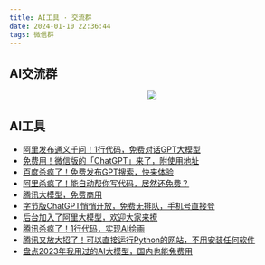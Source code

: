 ```yaml
---
title: AI工具 · 交流群
date: 2024-01-10 22:36:44
tags: 微信群
---
```



## AI交流群


<!-- more -->
<p align="center" id='免费技术群'>
    <img src="https://python-office-1300615378.cos.ap-chongqing.myqcloud.com/group/free-group.jpg"/>
    </a>   
</p>





## AI工具

- [阿里发布通义千问！1行代码，免费对话GPT大模型](https://mp.weixin.qq.com/s/SywyVnDii5tyn5o9TfdsQQ)
- [免费用！微信版的「ChatGPT」来了，附使用地址](https://mp.weixin.qq.com/s/d2rP_vxCiwEE9MvMCglJAQ)
- [百度杀疯了！免费发布GPT搜索，快来体验](https://mp.weixin.qq.com/s/7LkU6b8DRkKYZ-kgMHGrWQ)
- [阿里杀疯了！能自动帮你写代码，居然还免费？](https://mp.weixin.qq.com/s/3amOboZrbEV9vAxp6dyqnw)
- [腾讯大模型，免费商用](https://mp.weixin.qq.com/s/QmGmjHIAsWnwMFBwWdBsyQ)
- [字节版ChatGPT悄悄开放，免费无排队，手机号直接登](https://mp.weixin.qq.com/s/clawKbN4N-DDWRzAt7-4LA)
- [后台加入了阿里大模型，欢迎大家来撩](https://mp.weixin.qq.com/s/dzzZ6iG0ooE2mQUC4YEj6w)
- [腾讯杀疯了！1行代码，实现AI绘画](https://mp.weixin.qq.com/s/-rx03ewvRieaFTDwbAmzOw)
- [腾讯又放大招了！可以直接运行Python的网站，不用安装任何软件](https://mp.weixin.qq.com/s/B1iJovxve15WfTzI_Gj5gg)
- [盘点2023年我用过的AI大模型，国内也能免费用](https://mp.weixin.qq.com/s?__biz=MzUzNTc5NjA4NQ==&mid=2247499082&idx=1&sn=cfe73d1f91eda0e53ea68d8a92324c3b&chksm=fa82bd50cdf5344698f24dab81b23457c5e87c3f4679f2da719340cec33ec299565225faee3f&token=365662520&lang=zh_CN#rd)
